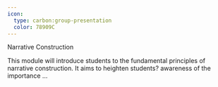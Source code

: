 ```yaml
---
icon:
  type: carbon:group-presentation
  color: 78909C
---
```

Narrative Construction

This module will introduce students to the fundamental principles of narrative construction. It aims to heighten students? awareness of the importance ... 
